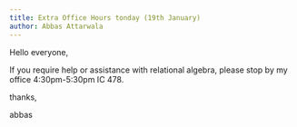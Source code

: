 ```yaml
---
title: Extra Office Hours tonday (19th January)
author: Abbas Attarwala
---
```


Hello everyone,

If you require help or assistance with relational algebra, please stop by my
office 4:30pm-5:30pm IC 478. 

thanks,

abbas
